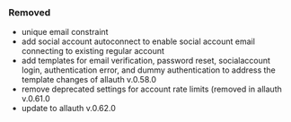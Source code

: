 ### Removed

- unique email constraint
- add social account autoconnect to enable social account email connecting to existing regular account
- add templates for email verification, password reset, socialaccount login, authentication error, and dummy authentication to address the template changes of allauth v.0.58.0
- remove deprecated settings for account rate limits (removed in allauth v.0.61.0
- update to allauth v.0.62.0
